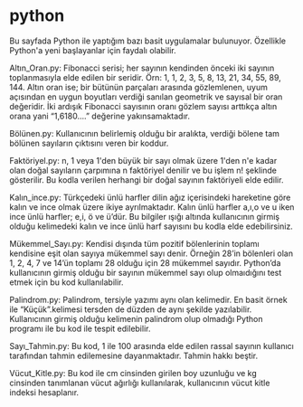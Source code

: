 # python
Bu sayfada Python ile yaptığım bazı basit uygulamalar bulunuyor. Özellikle Python'a yeni başlayanlar için faydalı olabilir.

Altın_Oran.py: Fibonacci serisi; her sayının kendinden önceki iki sayının toplanmasıyla elde edilen bir seridir. Örn: 1, 1, 2, 3, 5, 8, 13, 21, 34, 55, 89, 144. Altın oran ise; bir bütünün parçaları arasında gözlemlenen, uyum açısından en uygun boyutları verdiği sanılan geometrik ve sayısal bir oran değeridir. İki ardışık Fibonacci sayısının oranı gözlem sayısı arttıkça altın orana yani “1,6180….” değerine yakınsamaktadır. 

Bölünen.py: Kullanıcının belirlemiş olduğu bir aralıkta, verdiği bölene tam bölünen sayıların çıktısını veren bir koddur.

Faktöriyel.py: n, 1 veya 1'den büyük bir sayı olmak üzere 1'den n'e kadar olan doğal sayıların çarpımına n faktöriyel denilir ve bu işlem n! şeklinde gösterilir. Bu kodla verilen herhangi bir doğal sayının faktöriyeli elde edilir.

Kalın_ince.py: Türkçedeki ünlü harfler dilin ağız içerisindeki hareketine göre kalın ve ince olmak üzere ikiye ayrılmaktadır. Kalın ünlü harfler a,ı,o ve u iken ince ünlü harfler; e,i, ö ve ü’dür. Bu bilgiler ışığı altında kullanıcının girmiş olduğu kelimedeki kalın ve ince ünlü harf sayısını bu kodla elde edebilirsiniz.

Mükemmel_Sayı.py: Kendisi dışında tüm pozitif bölenlerinin toplamı kendisine eşit olan sayıya mükemmel sayı denir. Örneğin 28’in bölenleri olan 1, 2, 4, 7 ve 14’ün toplamı 28 olduğu için 28 mükemmel sayıdır. Python’da kullanıcının girmiş olduğu bir sayının mükemmel sayı olup olmaıdığını test etmek için bu kod kullanılabilir.

Palindrom.py: Palindrom, tersiyle yazımı aynı olan kelimedir. En basit örnek ile “Küçük”.kelimesi tersden de düzden de aynı şekilde yazılabilir. Kullanıcının girmiş olduğu kelimenin palindrom olup olmadığı Python programı ile bu kod ile tespit edilebilir.

Sayı_Tahmin.py: Bu kod, 1 ile 100 arasında elde edilen rassal sayının kullanıcı tarafından tahmin edilemesine dayanmaktadır. Tahmin hakkı beştir.

Vücut_Kitle.py: Bu kod ile cm cinsinden girilen boy uzunluğu ve kg cinsinden tanımlanan vücut ağırlığı kullanılarak, kullanıcının vücut kitle indeksi hesaplanır.
